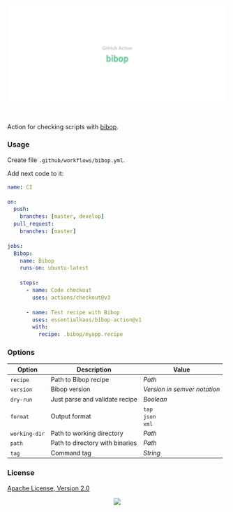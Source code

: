 <p align="center"><a href="#readme"><img src=".github/images/card.svg"/></a></p>

<br/>

Action for checking scripts with [bibop](https://kaos.sh/bibop).

### Usage

Create file `.github/workflows/bibop.yml`.

Add next code to it:

```yml
name: CI

on:
  push:
    branches: [master, develop]
  pull_request:
    branches: [master]

jobs:
  Bibop:
    name: Bibop
    runs-on: ubuntu-latest

    steps:
      - name: Code checkout
        uses: actions/checkout@v3

      - name: Test recipe with Bibop
        uses: essentialkaos/bibop-action@v1
        with:
          recipe: .bibop/myapp.recipe

```

### Options

| Option | Description | Value |
|--------|-------------|--------|
| `recipe` | Path to Bibop recipe | _Path_ |
| `version` | Bibop version | _Version in semver notation_ |
| `dry-run` | Just parse and validate recipe | _Boolean_ |
| `format` | Output format | `tap`<br/>`json`<br/>`xml` |
| `working-dir` | Path to working directory | _Path_ |
| `path` | Path to directory with binaries | _Path_ |
| `tag` | Command tag | _String_ |

### License

[Apache License, Version 2.0](https://www.apache.org/licenses/LICENSE-2.0)

<p align="center"><a href="https://essentialkaos.com"><img src="https://gh.kaos.st/ekgh.svg"/></a></p>
